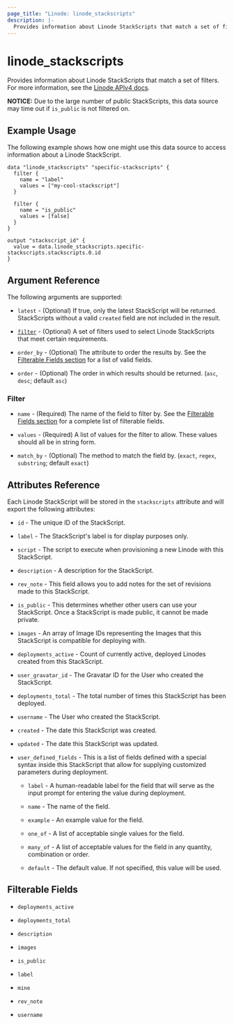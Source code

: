 ```yaml
---
page_title: "Linode: linode_stackscripts"
description: |-
  Provides information about Linode StackScripts that match a set of filters.
---
```


# linode\_stackscripts

Provides information about Linode StackScripts that match a set of filters.
For more information, see the [Linode APIv4 docs](https://techdocs.akamai.com/linode-api/reference/get-stack-scripts).

**NOTICE:** Due to the large number of public StackScripts, this data source may time out if `is_public` is not filtered on.

## Example Usage

The following example shows how one might use this data source to access information about a Linode StackScript.

```hcl
data "linode_stackscripts" "specific-stackscripts" {
  filter {
    name = "label"
    values = ["my-cool-stackscript"]
  }

  filter {
    name = "is_public"
    values = [false]
  }
}

output "stackscript_id" {
  value = data.linode_stackscripts.specific-stackscripts.stackscripts.0.id
}
```

## Argument Reference

The following arguments are supported:

* `latest` - (Optional) If true, only the latest StackScript will be returned. StackScripts without a valid `created` field are not included in the result.

* [`filter`](#filter) - (Optional) A set of filters used to select Linode StackScripts that meet certain requirements.

* `order_by` - (Optional) The attribute to order the results by. See the [Filterable Fields section](#filterable-fields) for a list of valid fields.

* `order` - (Optional) The order in which results should be returned. (`asc`, `desc`; default `asc`)

### Filter

* `name` - (Required) The name of the field to filter by. See the [Filterable Fields section](#filterable-fields) for a complete list of filterable fields.

* `values` - (Required) A list of values for the filter to allow. These values should all be in string form.

* `match_by` - (Optional) The method to match the field by. (`exact`, `regex`, `substring`; default `exact`)

## Attributes Reference

Each Linode StackScript will be stored in the `stackscripts` attribute and will export the following attributes:

* `id` - The unique ID of the StackScript.

* `label` - The StackScript's label is for display purposes only.

* `script` - The script to execute when provisioning a new Linode with this StackScript.

* `description` - A description for the StackScript.

* `rev_note` - This field allows you to add notes for the set of revisions made to this StackScript.

* `is_public` - This determines whether other users can use your StackScript. Once a StackScript is made public, it cannot be made private.

* `images` - An array of Image IDs representing the Images that this StackScript is compatible for deploying with.

* `deployments_active` - Count of currently active, deployed Linodes created from this StackScript.

* `user_gravatar_id` - The Gravatar ID for the User who created the StackScript.

* `deployments_total` - The total number of times this StackScript has been deployed.

* `username` - The User who created the StackScript.

* `created` - The date this StackScript was created.

* `updated` - The date this StackScript was updated.

* `user_defined_fields` - This is a list of fields defined with a special syntax inside this StackScript that allow for supplying customized parameters during deployment.

  * `label` - A human-readable label for the field that will serve as the input prompt for entering the value during deployment.

  * `name` - The name of the field.

  * `example` - An example value for the field.

  * `one_of` - A list of acceptable single values for the field.

  * `many_of` - A list of acceptable values for the field in any quantity, combination or order.

  * `default` - The default value. If not specified, this value will be used.

## Filterable Fields

* `deployments_active`

* `deployments_total`

* `description`

* `images`

* `is_public`

* `label`

* `mine`

* `rev_note`

* `username`
